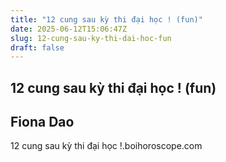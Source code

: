 ```yaml
---
title: "12 cung sau kỳ thi đại học ! (fun)"
date: 2025-06-12T15:06:47Z
slug: 12-cung-sau-ky-thi-dai-hoc-fun
draft: false
---
```


## 12 cung sau kỳ thi đại học ! (fun)

## Fiona Dao

12 cung sau kỳ thi đại học !.boihoroscope.com